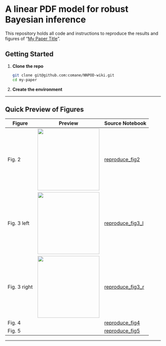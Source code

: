 # A linear PDF model for robust Bayesian inference

This repository holds all code and instructions to reproduce the results and figures of “[My Paper Title](link-to-published-paper)”.


## Getting Started

1. **Clone the repo**  
   ```bash
   git clone git@github.com:comane/NNPOD-wiki.git
   cd my-paper

2. **Create the environment**

---

## Quick Preview of Figures

| Figure | Preview                              | Source Notebook                                 |
|--------|--------------------------------------|-------------------------------------------------|
| Fig. 2  | <img src="figures/figure2.png" width="200"/>        | [reproduce_fig2](Notebooks/sampled_mean_and_variance.ipynb) |
| Fig. 3 left | <img src="figures/figure3_left.png" width="200" /> | [reproduce_fig3_l](Notebooks/completeness.ipynb) |
| Fig. 3 right | <img src="figures/figure3_right.png" width="200" /> | [reproduce_fig3_r](Notebooks/generalisation.ipynb) |
| Fig. 4 | | [reproduce_fig4](Notebooks/completeness.ipynb) |
| Fig. 5 | | [reproduce_fig5](Notebooks/generalisation.ipynb) | 

---





